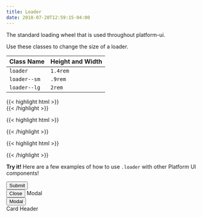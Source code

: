 ```yaml
---
title: Loader
date: 2018-07-20T12:59:15-04:00
---
```


The standard loading wheel that is used throughout platform-ui.

Use these classes to change the size of a loader.

<table class="table mb-4">
  <thead>
    <tr>
      <th>Class Name</th>
      <th>Height and Width</th>
    </tr>
  </thead>
  <tbody>
    <tr>
      <td data-label="Class Name"><code>loader</code></td>
      <td data-label="Height and Width"><code>1.4rem</code></td>
    </tr>
    <tr>
      <td data-label="Class Name"><code>loader--sm</code></td>
      <td data-label="Height and Width"><code>.9rem</code></td>
    </tr>
    <tr>
      <td data-label="Class Name"><code>loader--lg</code></td>
      <td data-label="Height and Width"><code>2rem</code></td>
    </tr>
  </tbody>
</table>

<div class="mb-6 mt-5">
  <div class="loader"></div>
  <div class="mt-4">
{{< highlight html >}}
<div class="loader"></div>
{{< /highlight >}}
  </div>
</div>
<div class="mb-6">
  <div class="loader loader--sm"></div>
  <div class="mt-4">

{{< highlight html >}}
<div class="loader loader--sm"></div>
{{< /highlight >}}

  </div>
</div>
<div class="mb-4">
  <div class="loader loader--lg"></div>
  <div class="mt-4">

{{< highlight html >}}
<div class="loader loader--lg"></div>
{{< /highlight >}}

  </div>
</div>

<p class="mb-2">
    <i class="pi-rocket mr-1 text-negative"></i>
    <strong class="mr-1">Try it!</strong> 
    Here are a few examples of how to use <code class="mx-1">.loader</code> with other Platform UI components!
</p>


<div class="mt-4 mb-4">
  <button class="button button--lg loader-submit">
    Submit
  </button>
</div>
<div class="mb-4">
  <div id="loader-modal" class="modal modal--centered modal--closed" tabindex="-1">
    <div class="modal__inner animated slideInUp faster">
      <div class="modal__header">
        <button class="button modal__close loader-modal-close" data-modal="loader-modal">Close <i class="pi-times"></i></button>
        Modal
      </div>
      <div class="modal__content flex--center-content">
        <div class="loader loader--lg"></div>
      </div>
    </div>
  </div>
  <button class="button background-salmon text-white has-text button--lg modal__open loader-modal" data-modal="loader-modal">Modal</button>
</div>

<div class="block-container blocks laptop-up-4 mb-4">
  <div class="block">
    <div class="card loader-card" style="height: 7rem">
      <div class="card__header">
        <div class="card__group">
          <div class="card__title">Card Header</div>
        </div>
      </div>
      <div class="loader loader--lg"></div>
    </div>
  </div>
</div>
